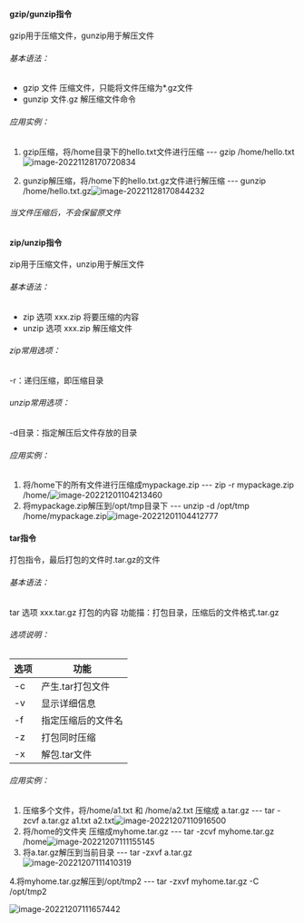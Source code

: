 #### gzip/gunzip指令

gzip用于压缩文件，gunzip用于解压文件

###### 基本语法：

-   gzip 文件 压缩文件，只能将文件压缩为*.gz文件
-   gunzip 文件.gz 解压缩文件命令

###### 应用实例：

1.  gzip压缩，将/home目录下的hello.txt文件进行压缩 --- gzip /home/hello.txt![image-20221128170720834](https://manv-typora.oss-cn-hangzhou.aliyuncs.com/typora-imgimage-20221128170720834.png)

2.   gunzip解压缩，将/home下的hello.txt.gz文件进行解压缩 --- gunzip /home/hello.txt.gz![image-20221128170844232](https://manv-typora.oss-cn-hangzhou.aliyuncs.com/typora-imgimage-20221128170844232.png)

###### 当文件压缩后，不会保留原文件



#### zip/unzip指令

zip用于压缩文件，unzip用于解压文件

###### 基本语法：

-   zip 选项 xxx.zip 将要压缩的内容 
-   unzip 选项 xxx.zip 解压缩文件

###### zip常用选项：

-r：递归压缩，即压缩目录

###### unzip常用选项：

-d目录：指定解压后文件存放的目录

###### 应用实例：

1.  将/home下的所有文件进行压缩成mypackage.zip --- zip -r mypackage.zip /home/![image-20221201104213460](https://manv-typora.oss-cn-hangzhou.aliyuncs.com/typora-imgimage-20221201104213460.png)
2.  将mypackage.zip解压到/opt/tmp目录下 --- unzip -d /opt/tmp /home/mypackage.zip![image-20221201104412777](https://manv-typora.oss-cn-hangzhou.aliyuncs.com/typora-imgimage-20221201104412777.png)



#### tar指令

打包指令，最后打包的文件时.tar.gz的文件

###### 基本语法：

tar 选项 xxx.tar.gz 打包的内容  功能描：打包目录，压缩后的文件格式.tar.gz

###### 选项说明：

| 选项 | 功能               |
| ---- | ------------------ |
| -c   | 产生.tar打包文件   |
| -v   | 显示详细信息       |
| -f   | 指定压缩后的文件名 |
| -z   | 打包同时压缩       |
| -x   | 解包.tar文件       |

###### 应用实例：

1.  压缩多个文件，将/home/a1.txt 和 /home/a2.txt 压缩成 a.tar.gz --- tar -zcvf a.tar.gz a1.txt a2.txt![image-20221207110916500](https://manv-typora.oss-cn-hangzhou.aliyuncs.com/typora-imgimage-20221207110916500.png)
2.  将/home的文件夹 压缩成myhome.tar.gz --- tar -zcvf myhome.tar.gz /home![image-20221207111155145](https://manv-typora.oss-cn-hangzhou.aliyuncs.com/typora-imgimage-20221207111155145.png)
3.  将a.tar.gz解压到当前目录 --- tar -zxvf a.tar.gz![image-20221207111410319](https://manv-typora.oss-cn-hangzhou.aliyuncs.com/typora-imgimage-20221207111410319.png)

4.将myhome.tar.gz解压到/opt/tmp2 --- tar -zxvf myhome.tar.gz -C /opt/tmp2

![image-20221207111657442](https://manv-typora.oss-cn-hangzhou.aliyuncs.com/typora-imgimage-20221207111657442.png)
